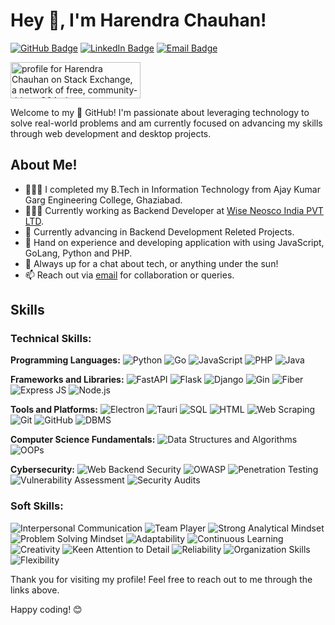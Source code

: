 # Hey 👋, I'm Harendra Chauhan!


[![GitHub Badge](https://img.shields.io/badge/GitHub-hChauhan4862-black?style=flat&logo=github)](https://github.com/hChauhan4862/)
[![LinkedIn Badge](https://img.shields.io/badge/LinkedIn-hChauhan4862-blue?style=flat&logo=linkedin)](https://www.linkedin.com/in/hChauhan4862/)
[![Email Badge](https://img.shields.io/badge/Email-hChauhan4862@gmail.com-red?style=flat&logo=gmail)](mailto:hChauhan4862@gmail.com)

<a href="https://stackexchange.com/users/9126577"><img src="https://stackexchange.com/users/flair/9126577.png?" width="208" height="58" alt="profile for Harendra Chauhan on Stack Exchange, a network of free, community-driven Q&amp;A sites" title="profile for Harendra Chauhan on Stack Exchange, a network of free, community-driven Q&amp;A sites"></a>


Welcome to my  🚀 GitHub! I'm passionate about leveraging technology to solve real-world problems and am currently focused on advancing my skills through web development and desktop projects.

## About Me!

* 👨🏽‍💻 I completed my B.Tech in Information Technology from Ajay Kumar Garg Engineering College, Ghaziabad.
* 👨🏽‍💻 Currently working as Backend Developer at <a href="https://wiseneoscoindia.com/" target="_blank">Wise Neosco India PVT LTD</a>.
* 🌱 Currently advancing in Backend Development Releted Projects.
* 🤔 Hand on experience and developing application with using JavaScript, GoLang, Python and PHP.
* 💬 Always up for a chat about tech, or anything under the sun!
* 📫 Reach out via [email](mailto:hChauhan4862@gmail.com) for collaboration or queries.

## Skills
### Technical Skills:

**Programming Languages:**
![Python](https://img.shields.io/badge/-Python-3776AB?style=flat&logo=python&logoColor=white) 
![Go](https://img.shields.io/badge/-Go-00ADD8?style=flat&logo=go&logoColor=white) 
![JavaScript](https://img.shields.io/badge/-JavaScript-F7DF1E?style=flat&logo=javascript&logoColor=black) 
![PHP](https://img.shields.io/badge/-PHP-777BB4?style=flat&logo=php&logoColor=white)
![Java](https://img.shields.io/badge/-Java-007396?style=flat&logo=java&logoColor=white) 

**Frameworks and Libraries:**
![FastAPI](https://img.shields.io/badge/-FastAPI-009688?style=flat&logo=fastapi&logoColor=white) 
![Flask](https://img.shields.io/badge/-Flask-000000?style=flat&logo=flask&logoColor=white) 
![Django](https://img.shields.io/badge/-Django-092E20?style=flat&logo=django&logoColor=white) 
![Gin](https://img.shields.io/badge/-Gin-00BFFF?style=flat&logo=go&logoColor=white) 
![Fiber](https://img.shields.io/badge/-Fiber-333333?style=flat&logo=go&logoColor=white) 
![Express JS](https://img.shields.io/badge/-Express%20JS-000000?style=flat&logo=express&logoColor=white) 
![Node.js](https://img.shields.io/badge/-Node.js-339933?style=flat&logo=nodedotjs&logoColor=white)

**Tools and Platforms:**
![Electron](https://img.shields.io/badge/-Electron-47848F?style=flat&logo=electron&logoColor=white) 
![Tauri](https://img.shields.io/badge/-Tauri-FFC131?style=flat&logo=tauri&logoColor=black) 
![SQL](https://img.shields.io/badge/-SQL-4479A1?style=flat&logo=postgresql&logoColor=white) 
![HTML](https://img.shields.io/badge/-HTML-E34F26?style=flat&logo=html5&logoColor=white) 
![Web Scraping](https://img.shields.io/badge/-Web%20Scraping-336791?style=flat) 
![Git](https://img.shields.io/badge/-Git-F05032?style=flat&logo=git&logoColor=white) 
![GitHub](https://img.shields.io/badge/-GitHub-181717?style=flat&logo=github&logoColor=white) 
![DBMS](https://img.shields.io/badge/-DBMS-336791?style=flat)

**Computer Science Fundamentals:**
![Data Structures and Algorithms](https://img.shields.io/badge/-Data%20Structures%20and%20Algorithms-008080?style=flat) 
![OOPs](https://img.shields.io/badge/-OOPs-007396?style=flat)

**Cybersecurity:**
![Web Backend Security](https://img.shields.io/badge/-Web%20Backend%20Security-FF0000?style=flat&logo=security&logoColor=white) 
![OWASP](https://img.shields.io/badge/-OWASP-000000?style=flat&logo=owasp&logoColor=white) 
![Penetration Testing](https://img.shields.io/badge/-Penetration%20Testing-FF6347?style=flat) 
![Vulnerability Assessment](https://img.shields.io/badge/-Vulnerability%20Assessment-FF8C00?style=flat) 
![Security Audits](https://img.shields.io/badge/-Security%20Audits-4682B4?style=flat)

### Soft Skills:

![Interpersonal Communication](https://img.shields.io/badge/-Interpersonal%20Communication-00BFFF?style=flat) 
![Team Player](https://img.shields.io/badge/-Team%20Player-32CD32?style=flat) 
![Strong Analytical Mindset](https://img.shields.io/badge/-Strong%20Analytical%20Mindset-FF4500?style=flat) 
![Problem Solving Mindset](https://img.shields.io/badge/-Problem%20Solving%20Mindset-FF6347?style=flat) 
![Adaptability](https://img.shields.io/badge/-Adaptability-7B68EE?style=flat) 
![Continuous Learning](https://img.shields.io/badge/-Continuous%20Learning-00CED1?style=flat) 
![Creativity](https://img.shields.io/badge/-Creativity-9932CC?style=flat) 
![Keen Attention to Detail](https://img.shields.io/badge/-Keen%20Attention%20to%20Detail-FF8C00?style=flat) 
![Reliability](https://img.shields.io/badge/-Reliability-4682B4?style=flat) 
![Organization Skills](https://img.shields.io/badge/-Organization%20Skills-2E8B57?style=flat) 
![Flexibility](https://img.shields.io/badge/-Flexibility-FFD700?style=flat)

Thank you for visiting my profile! Feel free to reach out to me through the links above.

Happy coding! 😊
